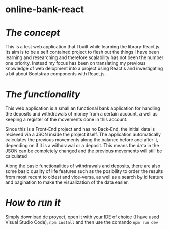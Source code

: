 # online-bank-react

# *The concept*
This is a test web application that I built while learning the library React.js. 
Its aim is to be a self contained project to flesh out the things I have been learning and researching and therefore scalability has not been the number one priority.
Instead my focus has been on translating my previous knowledge of web delopment into a project using React.s and investigating a bit about Bootstrap components with React.js.

# *The functionality*
This web application is a small an functional bank application for handling the deposits and withdrawals of money from a certain account, a well as keeping a register of the movements 
done in this account.

Since this is a Front-End project and has no Back-End, the initial data is recieved via a JSON inside the project itself. The application automatically calculates the previous movements along 
the balance before and after it, depending on if it is a withdrawal or a deposit. This means the data in the JSON can be completely changed and the previous movements will still be calculated

Along the basic functionalities of withdrawals and deposits, there are also some basic quality of life features such as the posibility to order the results from most recent to oldest and vice-versa, 
as well as a search by id feature and pagination to make the visualization of the data easier.

# *How to run it*
Simply download de proyect, open it with your IDE of choice (I have used Visual Studio Code), `npm install` and then use the comando `npm run dev`
